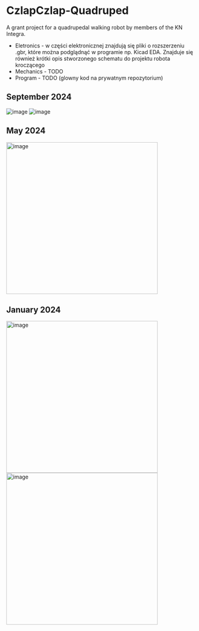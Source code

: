 # CzlapCzlap-Quadruped
A grant project for a quadrupedal walking robot by members of the KN Integra.

* Eletronics - w części elektronicznej znajdują się pliki o rozszerzeniu .gbr, które można podglądnąć w programie np. Kicad EDA. Znajduje się również krótki opis stworzonego schematu do projektu robota kroczącego
* Mechanics - TODO
* Program - TODO (glowny kod na prywatnym repozytorium)
## September 2024
![image](https://github.com/user-attachments/assets/fed065a8-2902-406b-838a-2178db8c4f61)
![image](https://github.com/user-attachments/assets/2d68844f-1c69-49e7-a02d-baa063ff587b)

## May 2024
<img src="https://github.com/user-attachments/assets/e527cf83-18f6-453f-a4c7-a3b07f945e28" width="400" alt="image">

## January 2024
<img src="https://github.com/user-attachments/assets/e38b28db-053a-4690-8907-4bb93da34687" width="400" alt="image">
<img src="https://github.com/user-attachments/assets/621fd199-b911-4854-95f1-7312a3965fdc" width="400" alt="image">
